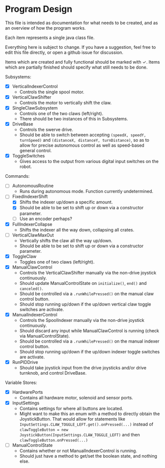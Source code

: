 Program Design
===

This file is intended as documentation for what needs to be created, and as an overview of how the program works.

Each item represents a single java class file.

Everything here is subject to change. If you have a suggestion, feel free to edit this file directly, or open a github issue for discussion.

Items which are created and fully functional should be marked with ✓. Items which are partially finished should specify what still needs to be done.

Subsystems:

- [x] VerticalIndexerControl
  - Controls the single spool motor.
- [x] VerticalClawShifter
  - Controls the motor to vertically shift the claw.
- [x] SingleClawSubsystem
  - Controls one of the two claws (left/right).
  - There should be two instances of this in Subsystems.
- [x] DriveBase
  - Controls the swerve drive.
  - Should be able to switch between accepting `(speedX, speedY, turnSpeed)` and `(distanceX, distanceY, turnDistance)`, so as to allow for precise autonomous control as well as speed-based general control.
- [x] ToggleSwitches
  - Gives access to the output from various digital input switches on the robot.

Commands:

- [ ] AutonomousRoutine
  - Runs during autonomous mode. Function currently undetermined.
- [ ] FixedIndexerShift
  - [x] Shifts the indexer up/down a specific amount.
  - [x] Should be able to be set to shift up or down via a constructor parameter.
  - [ ] Use an encoder perhaps?
- [x] FullIndexerCollapse
  - Shifts the indexer all the way down, collapsing all crates.
- [ ] VerticalClawMaxOut
  - Vertically shifts the claw all the way up/down.
  - Should be able to be set to shift up or down via a constructor parameter.
- [x] ToggleClaw
  - Toggles one of two claws (left/right).
- [x] ManualClawControl
  - Controls the VerticalClawShifter manually via the non-drive joystick continuously.
  - Should update ManualControlState on `initialize()`, `end()` and `canceled()`.
  - Should be controlled via a `.runWhilePressed()` on the manual claw control button.
  - Should stop running up/down if the up/down vertical claw toggle switches are activate.
- [x] ManualIndexerControl
  - Controls the SpoolIndexer manually via the non-drive joystick continuously.
  - Should discard any input while ManualClawControl is running (check via ManualControlState).
  - Should be controlled via a `.runWhilePressed()` on the manual indexer control button.
  - Should stop running up/down if the up/down indexer toggle switches are activate.
- [x] RunPIDDrive
  - Should take joystick input from the drive joysticks and/or drive turnknob, and control DriveBase.

Variable Stores:

- [x] HardwarePorts
  - Contains all hardware motor, solenoid and sensor ports.
- [x] InputSettings
  - Contains settings for where all buttons are located.
  - Might want to make this an enum with a method to directly obtain the JoystickButton. That would allow for statements like `InputSettings.CLAW_TOGGLE_LEFT.get().onPressed(...)` instead of `clawToggleButton = new JoystickButton(InputSettings.CLAW_TOGGLE_LEFT)` and then `clawToggleButton.onPressed(...)`
- [ ] ManualControlState
  - Contains whether or not ManualIndexerControl is running.
  - Should just have a method to get/set the boolean state, and nothing else.

